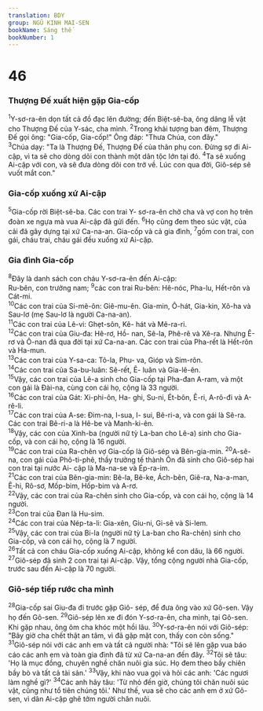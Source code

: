 ```yaml
---
translation: BDY
group: NGŨ KINH MAI-SEN
bookName: Sáng thế 
bookNumber: 1
---
```


<div class="title"><h1>46</h1><h3>Thượng Đế xuất hiện gặp Gia-cốp</h3></div>
<span class="verse sa_46_1"><sup>1</sup>Y-sơ-ra-ên dọn tất cả đồ đạc lên đường; đến Biệt-sê-ba, ông dâng lễ vật cho Thượng Đế của Y-sác, cha mình. </span>
<span class="verse sa_46_2"><sup>2</sup>Trong khải tượng ban đêm, Thượng Đế gọi ông: &#34;Gia-cốp, Gia-cốp!&#34; Ông đáp: &#34;Thưa Chúa, con đây.&#34;<br/></span>
<span class="verse sa_46_3"><sup>3</sup>Chúa dạy: &#34;Ta là Thượng Đế, Thượng Đế của thân phụ con. Đừng sợ đi Ai-cập, vì ta sẽ cho dòng dõi con thành một dân tộc lớn tại đó. </span>
<span class="verse sa_46_4"><sup>4</sup>Ta sẽ xuống Ai-cập với con, và sẽ đưa dòng dõi con trở về. Lúc con qua đời, Giô-sép sẽ vuốt mắt con.&#34;</span>
<div class="title"><h3>Gia-cốp xuống xứ Ai-cập</h3></div>
<span class="verse sa_46_5"><sup>5</sup>Gia-cốp rời Biệt-sê-ba. Các con trai Y- sơ-ra-ên chở cha và vợ con họ trên đoàn xe ngựa mà vua Ai-cập đã gửi đến. </span>
<span class="verse sa_46_6"><sup>6</sup>Họ cũng đem theo súc vật, của cải đã gây dựng tại xứ Ca-na-an. Gia-cốp và cả gia đình, </span>
<span class="verse sa_46_7"><sup>7</sup>gồm con trai, con gái, cháu trai, cháu gái đều xuống xứ Ai-cập.</span>
<div class="title"><h3>Gia đình Gia-cốp</h3></div>
<span class="verse sa_46_8"><sup>8</sup>Đây là danh sách con cháu Y-sơ-ra-ên đến Ai-cập:<br/>Ru-bên, con trưởng nam;</span>
<span class="verse sa_46_9"><sup>9</sup>các con trai Ru-bên: Hê-nóc, Pha-lu, Hết-rôn và Cát-mi.<br/></span>
<span class="verse sa_46_10"><sup>10</sup>Các con trai của Si-mê-ôn: Giê-mu-ên. Gia-min, Ô-hát, Gia-kin, Xô-ha và Sau-lơ (mẹ Sau-lơ là người Ca-na-an).<br/></span>
<span class="verse sa_46_11"><sup>11</sup>Các con trai của Lê-vi: Ghẹt-sôn, Kê- hát và Mê-ra-ri.<br/></span>
<span class="verse sa_46_12"><sup>12</sup>Các con trai của Giu-đa: Hê-rơ, Hồ- nan, Sê-la, Phê-rê và Xê-ra. Nhưng Ê-rơ và Ô-nan đã qua đời tại xứ Ca-na-an. Các con trai của Pha-rết là Hết-rôn và Ha-mun.<br/></span>
<span class="verse sa_46_13"><sup>13</sup>Các con trai của Y-sa-ca: Tô-la, Phu- va, Gióp và Sim-rôn.<br/></span>
<span class="verse sa_46_14"><sup>14</sup>Các con trai của Sa-bu-luân: Sê-rết, Ê- luân và Gia-lê-ên.<br/></span>
<span class="verse sa_46_15"><sup>15</sup>Vậy, các con trai của Lê-a sinh cho Gia-cốp tại Pha-đan A-ram, và một con gái là Đài-na, cùng con cái họ, cộng là 33 người.<br/></span>
<span class="verse sa_46_16"><sup>16</sup>Các con trai của Gát: Xi-phi-ôn, Ha- ghi, Su-ni, Ét-bôn, Ê-ri, A-rô-đi và A-rê-li.<br/></span>
<span class="verse sa_46_17"><sup>17</sup>Các con trai của A-se: Đim-na, I-sua, I- sui, Bê-ri-a, và con gái là Sê-ra. Các con trai Bê-ri-a là Hê-be và Manh-ki-ên.<br/></span>
<span class="verse sa_46_18"><sup>18</sup>Vậy, các con của Xinh-ba (người nữ tỳ La-ban cho Lê-a) sinh cho Gia-cốp, và con cái họ, cộng là 16 người.<br/></span>
<span class="verse sa_46_19"><sup>19</sup>Các con trai của Ra-chên vợ Gia-cốp là Giô-sép và Bên-gia-min. </span>
<span class="verse sa_46_20"><sup>20</sup>A-sê-na, con gái của Phô-ti-phê, thầy trưởng tế thành Ôn đã sinh cho Giô-sép hai con trai tại nước Ai- cập là Ma-na-se và Ép-ra-im.<br/></span>
<span class="verse sa_46_21"><sup>21</sup>Các con trai của Bên-gia-min: Bê-la, Bê-ke, Ách-bên, Giê-ra, Na-a-man, Ê-hi, Rô-sơ, Mốp-bim, Hốp-bim và A-rơ.<br/></span>
<span class="verse sa_46_22"><sup>22</sup>Vậy, các con trai của Ra-chên sinh cho Gia-cốp, và con cái họ, cộng là 14 người.<br/></span>
<span class="verse sa_46_23"><sup>23</sup>Con trai của Đan là Hu-sim.<br/></span>
<span class="verse sa_46_24"><sup>24</sup>Các con trai của Nép-ta-li: Gia-xên, Giu-ni, Gi-sê và Si-lem.<br/></span>
<span class="verse sa_46_25"><sup>25</sup>Vậy, các con trai của Bi-la (người nữ tỳ La-ban cho Ra-chên) sinh cho Gia-cốp, và con cái họ, cộng là 7 người.<br/></span>
<span class="verse sa_46_26"><sup>26</sup>Tất cả con cháu Gia-cốp xuống Ai-cập, không kể con dâu, là 66 người. </span>
<span class="verse sa_46_27"><sup>27</sup>Giô-sép đã sinh 2 con trai tại Ai-cập. Vậy, tổng cộng người nhà Gia-cốp, trước sau đến Ai-cập là 70 người.</span>
<div class="title"><h3>Giô-sép tiếp rước cha mình</h3></div>
<span class="verse sa_46_28"><sup>28</sup>Gia-cốp sai Giu-đa đi trước gặp Giô- sép, để đưa ông vào xứ Gô-sen. Vậy họ đến Gô-sen. </span>
<span class="verse sa_46_29"><sup>29</sup>Giô-sép lên xe đi đón Y-sơ-ra-ên, cha mình, tại Gô-sen. Khi gặp nhau, ông ôm cha khóc một hồi lâu. </span>
<span class="verse sa_46_30"><sup>30</sup>Y-sơ-ra-ên nói với Giô-sép: &#34;Bây giờ cha chết thật an tâm, vì đã gặp mặt con, thấy con còn sống.&#34;<br/></span>
<span class="verse sa_46_31"><sup>31</sup>Giô-sép nói với các anh em và tất cả người nhà: &#34;Tôi sẽ lên gặp vua báo cáo các anh em và toàn gia đình đã từ xứ Ca-na-an đến đây. </span>
<span class="verse sa_46_32"><sup>32</sup>Tôi sẽ tâu: &#39;Họ là mục đồng, chuyên nghề chăn nuôi gia súc. Họ đem theo bầy chiên bầy bò và tất cả tài sản.&#39; </span>
<span class="verse sa_46_33"><sup>33</sup>Vậy, khi nào vua gọi và hỏi các anh: &#39;Các ngươi làm nghề gì?&#39; </span>
<span class="verse sa_46_34"><sup>34</sup>Các anh hãy tâu: &#39;Từ nhỏ đến giờ, chúng tôi chăn nuôi súc vật, cũng như tổ tiên chúng tôi.&#39; Như thế, vua sẽ cho các anh em ở xứ Gô-sen, vì dân Ai-cập ghê tởm người chăn nuôi.</span>
